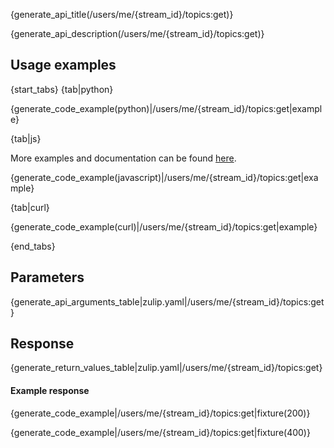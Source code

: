 {generate_api_title(/users/me/{stream_id}/topics:get)}

{generate_api_description(/users/me/{stream_id}/topics:get)}

## Usage examples

{start_tabs}
{tab|python}

{generate_code_example(python)|/users/me/{stream_id}/topics:get|example}

{tab|js}

More examples and documentation can be found [here](https://github.com/zulip/zulip-js).

{generate_code_example(javascript)|/users/me/{stream_id}/topics:get|example}

{tab|curl}

{generate_code_example(curl)|/users/me/{stream_id}/topics:get|example}

{end_tabs}

## Parameters

{generate_api_arguments_table|zulip.yaml|/users/me/{stream_id}/topics:get}

## Response

{generate_return_values_table|zulip.yaml|/users/me/{stream_id}/topics:get}

#### Example response

{generate_code_example|/users/me/{stream_id}/topics:get|fixture(200)}

{generate_code_example|/users/me/{stream_id}/topics:get|fixture(400)}

